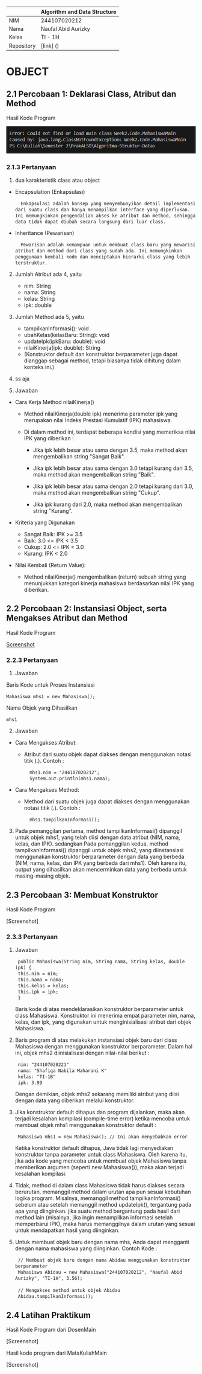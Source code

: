 |  | Algorithm and Data Structure |
|--|--|
| NIM |  244107020212|
| Nama |  Naufal Abid Aurizky |
| Kelas | TI - 1H |
| Repository | [link] () |

# OBJECT
 
## 2.1 Percobaan 1: Deklarasi Class, Atribut dan Method

Hasil Kode Program

![Screenshot](img/P1.png)

### 2.1.3 Pertanyaan

1. dua karakteristik class atau object
- Encapsulation (Enkapsulasi)

        Enkapsulasi adalah konsep yang menyembunyikan detail implementasi dari suatu class dan hanya menampilkan interface yang diperlukan. Ini memungkinkan pengendalian akses ke atribut dan method, sehingga data tidak dapat diubah secara langsung dari luar class.

- Inheritance (Pewarisan)

        Pewarisan adalah kemampuan untuk membuat class baru yang mewarisi atribut dan method dari class yang sudah ada. Ini memungkinkan penggunaan kembali kode dan menciptakan hierarki class yang lebih terstruktur.

2. Jumlah Atribut ada 4, yaitu

    - nim: String
    - nama: String
    - kelas: String
    - ipk: double

3. Jumlah Method ada 5, yaitu

    - tampilkanInformasi(): void
    - ubahKelas(kelasBaru: String): void
    - updateIpk(ipkBaru: double): void
    - nilaiKinerja(ipk: double): String
    - (Konstruktor default dan konstruktor berparameter juga dapat dianggap sebagai method, tetapi biasanya tidak dihitung dalam konteks ini.)

4. ss aja

5. Jawaban 

- Cara Kerja Method nilaiKinerja()

    - Method nilaiKinerja(double ipk) menerima parameter ipk yang merupakan nilai Indeks Prestasi Kumulatif (IPK) mahasiswa.

    - Di dalam method ini, terdapat beberapa kondisi yang memeriksa nilai IPK yang diberikan :

        - Jika ipk lebih besar atau sama dengan 3.5, maka method akan mengembalikan string "Sangat Baik".

        - Jika ipk lebih besar atau sama dengan 3.0 tetapi kurang dari 3.5, maka method akan mengembalikan string "Baik".

        - Jika ipk lebih besar atau sama dengan 2.0 tetapi kurang dari 3.0, maka method akan mengembalikan string "Cukup".
        
        - Jika ipk kurang dari 2.0, maka method akan mengembalikan string "Kurang".
    
- Kriteria yang Digunakan

    - Sangat Baik: IPK >= 3.5
    - Baik: 3.0 <= IPK < 3.5
    - Cukup: 2.0 <= IPK < 3.0
    - Kurang: IPK < 2.0
   
- Nilai Kembali (Return Value):

    - Method nilaiKinerja() mengembalikan (return) sebuah string yang menunjukkan kategori kinerja mahasiswa berdasarkan nilai IPK yang diberikan.


## 2.2 Percobaan 2: Instansiasi Object, serta Mengakses Atribut dan Method

Hasil Kode Program

[Screenshot](img/P2.png)

### 2.2.3 Pertanyaan

1. Jawaban

Baris Kode untuk Proses Instansiasi

    Mahasiswa mhs1 = new Mahasiswa();

Nama Objek yang Dihasilkan

    mhs1

2. Jawaban

- Cara Mengakses Atribut:

    - Atribut dari suatu objek dapat diakses dengan menggunakan notasi titik (.). Contoh :

            mhs1.nim = "244107020212";
            System.out.println(mhs1.nama);

- Cara Mengakses Method:

    - Method dari suatu objek juga dapat diakses dengan menggunakan notasi titik (.). Contoh :

            mhs1.tampilkanInformasi();

3. Pada pemanggilan pertama, method tampilkanInformasi() dipanggil untuk objek mhs1, yang telah diisi dengan data atribut (NIM, nama, kelas, dan IPK). sedangkan Pada pemanggilan kedua, method tampilkanInformasi() dipanggil untuk objek mhs2, yang diinstansiasi menggunakan konstruktor berparameter dengan data yang berbeda (NIM, nama, kelas, dan IPK yang berbeda dari mhs1). Oleh karena itu, output yang dihasilkan akan mencerminkan data yang berbeda untuk masing-masing objek.


## 2.3 Percobaan 3: Membuat Konstruktor

Hasil Kode Program

[Screenshot]

### 2.3.3 Pertanyaan

1. Jawaban

        public Mahasiswa(String nim, String nama, String kelas, double ipk) {
        this.nim = nim;
        this.nama = nama;
        this.kelas = kelas;
        this.ipk = ipk;
        }

    Baris kode di atas mendeklarasikan konstruktor berparameter untuk class Mahasiswa. Konstruktor ini menerima empat parameter nim, nama, kelas, dan ipk, yang digunakan untuk menginisialisasi atribut dari objek Mahasiswa.

2. Baris program di atas melakukan instansiasi objek baru dari class Mahasiswa dengan menggunakan konstruktor berparameter. Dalam hal ini, objek mhs2 diinisialisasi dengan nilai-nilai berikut :

        nim: "244107020221"
        nama: "Shafiqa Nabila Maharani K"
        kelas: "TI-1B"
        ipk: 3.99

    Dengan demikian, objek mhs2 sekarang memiliki atribut yang diisi dengan data yang diberikan melalui konstruktor.

3. Jika konstruktor default dihapus dan program dijalankan, maka akan terjadi kesalahan kompilasi (compile-time error) ketika mencoba untuk membuat objek mhs1 menggunakan konstruktor default :

        Mahasiswa mhs1 = new Mahasiswa(); // Ini akan menyebabkan error

    Ketika konstruktor default dihapus, Java tidak lagi menyediakan konstruktor tanpa parameter untuk class Mahasiswa. Oleh karena itu, jika ada kode yang mencoba untuk membuat objek Mahasiswa tanpa memberikan argumen (seperti new Mahasiswa()), maka akan terjadi kesalahan kompilasi.

4. Tidak, method di dalam class Mahasiswa tidak harus diakses secara berurutan. memanggil method dalam urutan apa pun sesuai kebutuhan logika program. Misalnya, memanggil method tampilkanInformasi() sebelum atau setelah memanggil method updateIpk(), tergantung pada apa yang diinginkan. jika suatu method bergantung pada hasil dari method lain (misalnya, jika ingin menampilkan informasi setelah memperbarui IPK), maka harus memanggilnya dalam urutan yang sesuai untuk mendapatkan hasil yang diinginkan.

5. Untuk membuat objek baru dengan nama mhs<NamaMahasiswa>, Anda dapat mengganti <NamaMahasiswa> dengan nama mahasiswa yang diinginkan. Contoh Kode : 

        // Membuat objek baru dengan nama Abidau menggunakan konstruktor berparameter
        Mahasiswa Abidau = new Mahasiswa("244107020212", "Naufal Abid Aurizky", "TI-1H", 3.56);

        // Mengakses method untuk objek Abidau
        Abidau.tampilkanInformasi();

## 2.4 Latihan Praktikum

Hasil Kode Program dari DosenMain

[Screenshot]

Hasil kode program dari MataKuliahMain

[Screenshot]